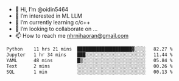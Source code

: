 - 👋 Hi, I’m @oidin5464
- 👀 I’m interested in ML LLM
- 🌱 I’m currently learning c/c++
- 💞️ I’m looking to collaborate on ...
- 📫 How to reach me nhrnihaoran@gmail.com

<!--START_SECTION:waka-->

```txt
Python    11 hrs 21 mins  ████████████████████▓░░░░   82.27 %
Jupyter   1 hr 34 mins    ███░░░░░░░░░░░░░░░░░░░░░░   11.44 %
YAML      48 mins         █▒░░░░░░░░░░░░░░░░░░░░░░░   05.84 %
Text      2 mins          ░░░░░░░░░░░░░░░░░░░░░░░░░   00.26 %
SQL       1 min           ░░░░░░░░░░░░░░░░░░░░░░░░░   00.13 %
```

<!--END_SECTION:waka-->

<!---
oidin5464/oidin5464 is a ✨ special ✨ repository because its `README.md` (this file) appears on your GitHub profile.
You can click the Preview link to take a look at your changes.
--->
